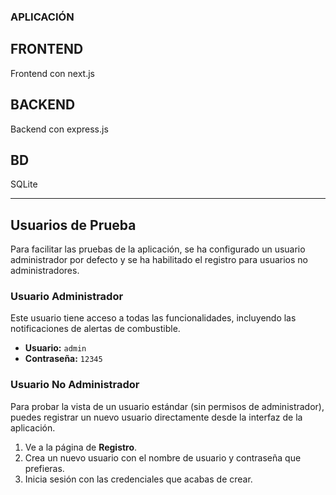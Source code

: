 ### APLICACIÓN

## FRONTEND

Frontend con next.js

## BACKEND

Backend con express.js

## BD

SQLite

---

## Usuarios de Prueba

Para facilitar las pruebas de la aplicación, se ha configurado un usuario administrador por defecto y se ha habilitado el registro para usuarios no administradores.

### Usuario Administrador

Este usuario tiene acceso a todas las funcionalidades, incluyendo las notificaciones de alertas de combustible.

-   **Usuario:** `admin`
-   **Contraseña:** `12345`

### Usuario No Administrador

Para probar la vista de un usuario estándar (sin permisos de administrador), puedes registrar un nuevo usuario directamente desde la interfaz de la aplicación.

1.  Ve a la página de **Registro**.
2.  Crea un nuevo usuario con el nombre de usuario y contraseña que prefieras.
3.  Inicia sesión con las credenciales que acabas de crear.